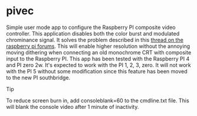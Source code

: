 # pivec
Simple user mode app to configure the Raspberry PI composite video controller. This application disables both the color burst and modulated chrominance signal. It solves the problem described in this [thread on the raspberry pi forums](https://forums.raspberrypi.com/viewtopic.php?t=248217). This will enable higher resolution without the annoying moving dithering when connecting an old monochrome CRT with composite input to the Raspberry PI. This app has been tested with the Raspberry PI 4 and PI zero 2w. It's expected to work with the PI 1, 2, 3, zero. It will not work with the PI 5 without some modification since this feature has been moved to the new PI southbridge.

> [!TIP]
> To reduce screen burn in, add consoleblank=60 to the cmdline.txt file. This will blank the console video after 1 minute of inactivity.
